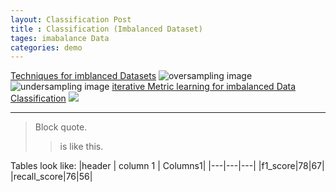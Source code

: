 ```yaml
---
layout: Classification Post
title : Classification (Imbalanced Dataset)
tages: imabalance Data
categories: demo
---
```

[Techniques for imblanced Datasets](https://www.kdnuggets.com/2020/01/5-most-useful-techniques-handle-imbalanced-datasets.html)
![oversampling image](https://miro.medium.com/max/3600/1*o_KfyMzF7LITK2DlYm_wHw.png)
![undersampling image](https://miro.medium.com/max/1050/1*gHW_PLz7kWrhdl5t1sJRRA.png)
[iterative Metric learning for imbalanced Data Classification](https://www.ijcai.org/Proceedings/2018/0389.pdf)
![](https://www.mdpi.com/2227-7102/9/4/275/htm)

-------------------------------------

>Block quote.
>> is like this.
>> 
Tables look like:
|header | column 1 | Columns1|
|---|---|---|
|f1_score|78|67|
|recall_score|76|56|


